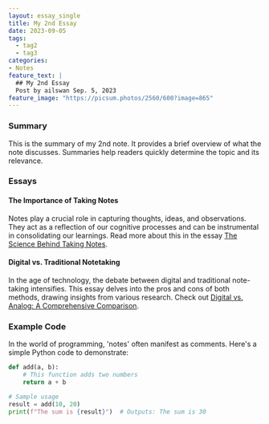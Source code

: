 ```yaml
---
layout: essay_single
title: My 2nd Essay
date: 2023-09-05
tags:
  - tag2
  - tag3
categories:
- Notes
feature_text: |
  ## My 2nd Essay
  Post by ailswan Sep. 5, 2023
feature_image: "https://picsum.photos/2560/600?image=865"
---
```


### Summary

This is the summary of my 2nd note. It provides a brief overview of what the note discusses. Summaries help readers quickly determine the topic and its relevance.

### Essays

#### The Importance of Taking Notes

Notes play a crucial role in capturing thoughts, ideas, and observations. They act as a reflection of our cognitive processes and can be instrumental in consolidating our learnings. Read more about this in the essay [The Science Behind Taking Notes](#).

#### Digital vs. Traditional Notetaking

In the age of technology, the debate between digital and traditional note-taking intensifies. This essay delves into the pros and cons of both methods, drawing insights from various research. Check out [Digital vs. Analog: A Comprehensive Comparison](#).

### Example Code

In the world of programming, 'notes' often manifest as comments. Here's a simple Python code to demonstrate:

```python
def add(a, b):
    # This function adds two numbers
    return a + b

# Sample usage
result = add(10, 20)
print(f"The sum is {result}")  # Outputs: The sum is 30
